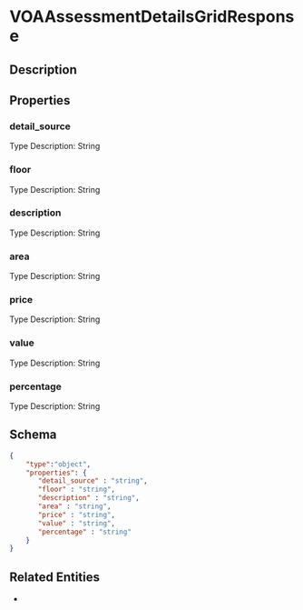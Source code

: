 # VOAAssessmentDetailsGridResponse
## Description

## Properties
### detail_source


Type Description: String
### floor


Type Description: String
### description


Type Description: String
### area


Type Description: String
### price


Type Description: String
### value


Type Description: String
### percentage


Type Description: String

## Schema
```json
{
    "type":"object",
    "properties": {
       "detail_source" : "string",
       "floor" : "string",
       "description" : "string",
       "area" : "string",
       "price" : "string",
       "value" : "string",
       "percentage" : "string"
    }
}
```

## Related Entities
- [](.md)

